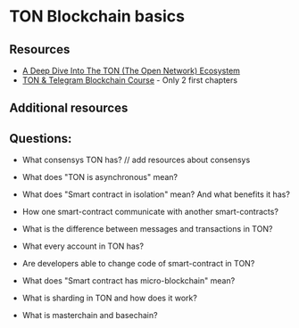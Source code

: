# TON Blockchain basics

## Resources

* [A Deep Dive Into The TON (The Open Network) Ecosystem](https://okxventures.medium.com/a-deep-dive-into-the-ton-the-open-network-ecosystem-34376fdd6082)
* [TON & Telegram Blockchain Сourse](https://stepik.org/course/176754/syllabus) - Only 2 first chapters

## Additional resources



## Questions:

* What consensys TON has? // add resources about consensys
* What does "TON is asynchronous" mean?
* What does "Smart contract in isolation" mean? And what benefits it has?
* How one smart-contract communicate with another smart-contracts?
* What is the difference between messages and transactions in TON?
  
* What every account in TON has?
* Are developers able to change code of smart-contract in TON?
* What does "Smart contract has micro-blockchain" mean?

* What is sharding in TON and how does it work?
* What is masterchain and basechain?

